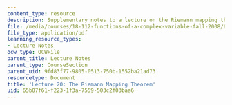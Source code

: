 ```yaml
---
content_type: resource
description: Supplementary notes to a lecture on the Riemann mapping theorem.
file: /media/courses/18-112-functions-of-a-complex-variable-fall-2008/65b07f61f2231f3a7559503c2f03baa6_lecture20.pdf
file_type: application/pdf
learning_resource_types:
- Lecture Notes
ocw_type: OCWFile
parent_title: Lecture Notes
parent_type: CourseSection
parent_uid: 9fd83f77-9805-0513-750b-1552ba21ad73
resourcetype: Document
title: 'Lecture 20: The Riemann Mapping Theorem'
uid: 65b07f61-f223-1f3a-7559-503c2f03baa6
---
```


